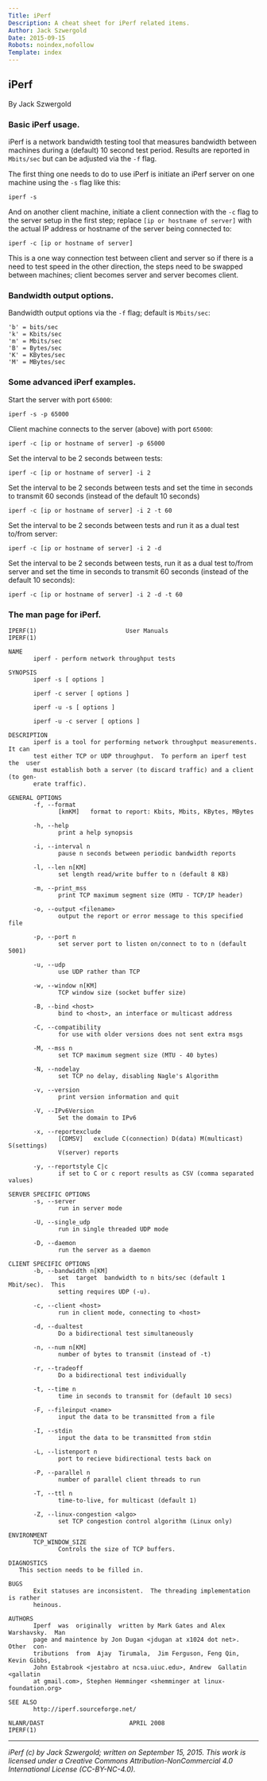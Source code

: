 ```yaml
---
Title: iPerf
Description: A cheat sheet for iPerf related items.
Author: Jack Szwergold
Date: 2015-09-15
Robots: noindex,nofollow
Template: index
---
```


## iPerf

By Jack Szwergold

### Basic iPerf usage.

iPerf is a network bandwidth testing tool that measures bandwidth between machines during a (default) 10 second test period. Results are reported in `Mbits/sec` but can be adjusted via the `-f` flag.

The first thing one needs to do to use iPerf is initiate an iPerf server on one machine using the `-s` flag like this:

	iperf -s

And on another client machine, initiate a client connection with the `-c` flag to the server setup in the first step; replace `[ip or hostname of server]` with the actual IP address or hostname of the server being connected to:

	iperf -c [ip or hostname of server]

This is a one way connection test between client and server so if there is a need to test speed in the other direction, the steps need to be swapped between machines; client becomes server and server becomes client.

### Bandwidth output options.

Bandwidth output options via the `-f` flag; default is `Mbits/sec`:

	'b' = bits/sec
	'k' = Kbits/sec
	'm' = Mbits/sec
	'B' = Bytes/sec
	'K' = KBytes/sec
	'M' = MBytes/sec

### Some advanced iPerf examples.

Start the server with port `65000`:

    iperf -s -p 65000

Client machine connects to the server (above) with port `65000`:

    iperf -c [ip or hostname of server] -p 65000

Set the interval to be 2 seconds between tests:

    iperf -c [ip or hostname of server] -i 2

Set the interval to be 2 seconds between tests and set the time in seconds to transmit 60 seconds (instead of the default 10 seconds)

    iperf -c [ip or hostname of server] -i 2 -t 60

Set the interval to be 2 seconds between tests and run it as a dual test to/from server:

    iperf -c [ip or hostname of server] -i 2 -d

Set the interval to be 2 seconds between tests, run it as a dual test to/from server and set the time in seconds to transmit 60 seconds (instead of the default 10 seconds):

    iperf -c [ip or hostname of server] -i 2 -d -t 60

### The man page for iPerf.

	IPERF(1)                         User Manuals                         IPERF(1)
	
	NAME
	       iperf - perform network throughput tests
	
	SYNOPSIS
	       iperf -s [ options ]
	
	       iperf -c server [ options ]
	
	       iperf -u -s [ options ]
	
	       iperf -u -c server [ options ]
	
	DESCRIPTION
	       iperf is a tool for performing network throughput measurements.  It can
	       test either TCP or UDP throughput.  To perform an iperf test  the  user
	       must establish both a server (to discard traffic) and a client (to gen-
	       erate traffic).
	
	GENERAL OPTIONS
	       -f, --format
	              [kmKM]   format to report: Kbits, Mbits, KBytes, MBytes
	
	       -h, --help
	              print a help synopsis
	
	       -i, --interval n
	              pause n seconds between periodic bandwidth reports
	
	       -l, --len n[KM]
	              set length read/write buffer to n (default 8 KB)
	
	       -m, --print_mss
	              print TCP maximum segment size (MTU - TCP/IP header)
	
	       -o, --output <filename>
	              output the report or error message to this specified file
	
	       -p, --port n
	              set server port to listen on/connect to to n (default 5001)
	
	       -u, --udp
	              use UDP rather than TCP
	
	       -w, --window n[KM]
	              TCP window size (socket buffer size)
	
	       -B, --bind <host>
	              bind to <host>, an interface or multicast address
	
	       -C, --compatibility
	              for use with older versions does not sent extra msgs
	
	       -M, --mss n
	              set TCP maximum segment size (MTU - 40 bytes)
	
	       -N, --nodelay
	              set TCP no delay, disabling Nagle's Algorithm
	
	       -v, --version
	              print version information and quit
	
	       -V, --IPv6Version
	              Set the domain to IPv6
	
	       -x, --reportexclude
	              [CDMSV]   exclude C(connection) D(data) M(multicast) S(settings)
	              V(server) reports
	
	       -y, --reportstyle C|c
	              if set to C or c report results as CSV (comma separated values)
	
	SERVER SPECIFIC OPTIONS
	       -s, --server
	              run in server mode
	
	       -U, --single_udp
	              run in single threaded UDP mode
	
	       -D, --daemon
	              run the server as a daemon
	
	CLIENT SPECIFIC OPTIONS
	       -b, --bandwidth n[KM]
	              set  target  bandwidth to n bits/sec (default 1 Mbit/sec).  This
	              setting requires UDP (-u).
	
	       -c, --client <host>
	              run in client mode, connecting to <host>
	
	       -d, --dualtest
	              Do a bidirectional test simultaneously
	
	       -n, --num n[KM]
	              number of bytes to transmit (instead of -t)
	
	       -r, --tradeoff
	              Do a bidirectional test individually
	
	       -t, --time n
	              time in seconds to transmit for (default 10 secs)
	
	       -F, --fileinput <name>
	              input the data to be transmitted from a file
	
	       -I, --stdin
	              input the data to be transmitted from stdin
	
	       -L, --listenport n
	              port to recieve bidirectional tests back on
	
	       -P, --parallel n
	              number of parallel client threads to run
	
	       -T, --ttl n
	              time-to-live, for multicast (default 1)
	
	       -Z, --linux-congestion <algo>
	              set TCP congestion control algorithm (Linux only)
	
	ENVIRONMENT
	       TCP_WINDOW_SIZE
	              Controls the size of TCP buffers.
	
	DIAGNOSTICS
       This section needs to be filled in.

	BUGS
	       Exit statuses are inconsistent.  The threading implementation is rather
	       heinous.
	
	AUTHORS
	       Iperf  was  originally  written by Mark Gates and Alex Warshavsky.  Man
	       page and maintence by Jon Dugan <jdugan at x1024 dot net>.  Other  con-
	       tributions  from  Ajay  Tirumala,  Jim Ferguson, Feng Qin, Kevin Gibbs,
	       John Estabrook <jestabro at ncsa.uiuc.edu>, Andrew  Gallatin  <gallatin
	       at gmail.com>, Stephen Hemminger <shemminger at linux-foundation.org>
	
	SEE ALSO
	       http://iperf.sourceforge.net/
	
	NLANR/DAST                        APRIL 2008                          IPERF(1)

***

*iPerf (c) by Jack Szwergold; written on September 15, 2015. This work is licensed under a Creative Commons Attribution-NonCommercial 4.0 International License (CC-BY-NC-4.0).*